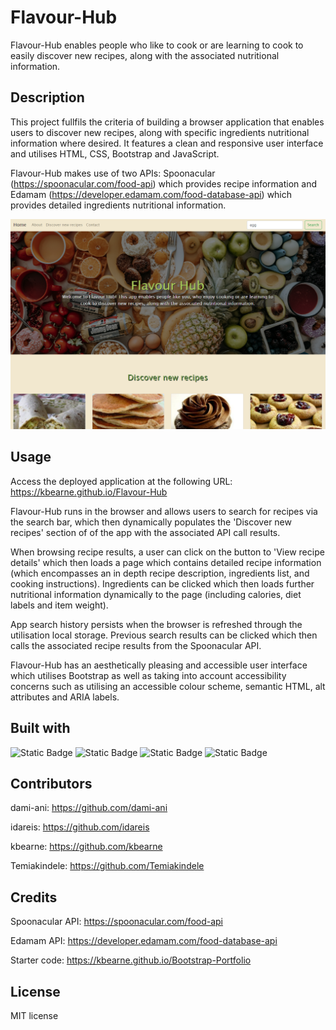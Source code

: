 # Flavour-Hub
Flavour-Hub enables people who like to cook or are learning to cook to easily discover new recipes, along with the associated nutritional information.

## Description

This project fullfils the criteria of building a browser application that enables users to discover new recipes, along with specific ingredients nutritional information where desired. It features a clean and responsive user interface and utilises HTML, CSS, Bootstrap and JavaScript.

Flavour-Hub makes use of two APIs: Spoonacular (https://spoonacular.com/food-api) which provides recipe information and Edamam (https://developer.edamam.com/food-database-api) which provides detailed ingredients nutritional information.

![Screenshot of the website](./assets/Images/app-images/desktop.png)

## Usage

Access the deployed application at the following URL: https://kbearne.github.io/Flavour-Hub

Flavour-Hub runs in the browser and allows users to search for recipes via the search bar, which then dynamically populates the 'Discover new recipes' section of of the app with the associated API call results.

When browsing recipe results, a user can click on the button to 'View recipe details' which then loads a page which contains detailed recipe information (which encompasses an in depth recipe description, ingredients list, and cooking instructions). Ingredients can be clicked which then loads further nutritional information dynamically to the page (including calories, diet labels and item weight).

App search history persists when the browser is refreshed through the utilisation local storage. Previous search results can be clicked which then calls the associated recipe results from the Spoonacular API.

Flavour-Hub has an aesthetically pleasing and accessible user interface which utilises Bootstrap as well as taking into account accessibility concerns such as utilising an accessible colour scheme, semantic HTML, alt attributes and ARIA labels.

## Built with

![Static Badge](https://img.shields.io/badge/HTML-blue) ![Static Badge](https://img.shields.io/badge/CSS-blue) ![Static Badge](https://img.shields.io/badge/Bootstrap-blue) ![Static Badge](https://img.shields.io/badge/JavaScript-blue)

## Contributors

dami-ani: https://github.com/dami-ani

idareis: https://github.com/idareis

kbearne: https://github.com/kbearne

Temiakindele: https://github.com/Temiakindele

## Credits

Spoonacular API: https://spoonacular.com/food-api

Edamam API: https://developer.edamam.com/food-database-api

Starter code: https://kbearne.github.io/Bootstrap-Portfolio

## License

MIT license